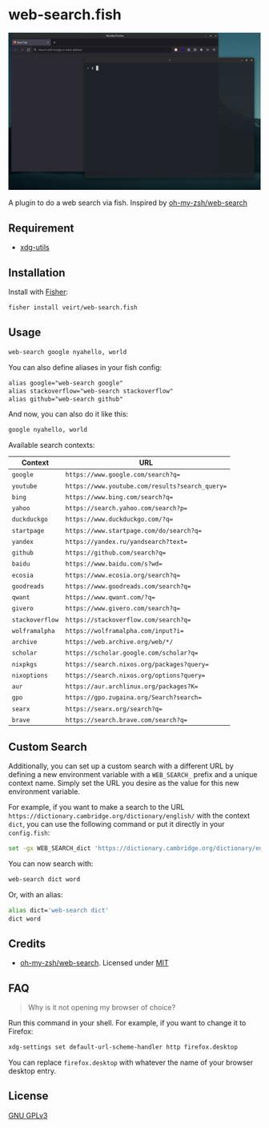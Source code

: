 # web-search.fish

![Demo](./demo.gif)

A plugin to do a web search via fish.
Inspired by [oh-my-zsh/web-search](https://github.com/ohmyzsh/ohmyzsh/tree/master/plugins/web-search)

## Requirement

- [xdg-utils](https://github.com/freedesktop/xdg-utils)

## Installation

Install with [Fisher](https://github.com/jorgebucaran/fisher):

```sh
fisher install veirt/web-search.fish
```

## Usage

```sh
web-search google nyahello, world
```

You can also define aliases in your fish config:

```fish
alias google="web-search google"
alias stackoverflow="web-search stackoverflow"
alias github="web-search github"
```

And now, you can also do it like this:

```sh
google nyahello, world
```

Available search contexts:

| Context         | URL                                             |
| --------------- | ----------------------------------------------- |
| `google`        | `https://www.google.com/search?q=`              |
| `youtube`       | `https://www.youtube.com/results?search_query=` |
| `bing`          | `https://www.bing.com/search?q=`                |
| `yahoo`         | `https://search.yahoo.com/search?p=`            |
| `duckduckgo`    | `https://www.duckduckgo.com/?q=`                |
| `startpage`     | `https://www.startpage.com/do/search?q=`        |
| `yandex`        | `https://yandex.ru/yandsearch?text=`            |
| `github`        | `https://github.com/search?q=`                  |
| `baidu`         | `https://www.baidu.com/s?wd=`                   |
| `ecosia`        | `https://www.ecosia.org/search?q=`              |
| `goodreads`     | `https://www.goodreads.com/search?q=`           |
| `qwant`         | `https://www.qwant.com/?q=`                     |
| `givero`        | `https://www.givero.com/search?q=`              |
| `stackoverflow` | `https://stackoverflow.com/search?q=`           |
| `wolframalpha`  | `https://wolframalpha.com/input?i=`             |
| `archive`       | `https://web.archive.org/web/*/`                |
| `scholar`       | `https://scholar.google.com/scholar?q=`         |
| `nixpkgs`       | `https://search.nixos.org/packages?query=`      |
| `nixoptions`    | `https://search.nixos.org/options?query=`       |
| `aur`           | `https://aur.archlinux.org/packages?K=`         |
| `gpo`           | `https://gpo.zugaina.org/Search?search=`        |
| `searx`         | `https://searx.org/search?q=`                   |
| `brave`         | `https://search.brave.com/search?q=`            |

## Custom Search

Additionally, you can set up a custom search with a different URL by defining
a new environment variable with a `WEB_SEARCH_` prefix and a unique context name.
Simply set the URL you desire as the value for this new environment variable.

For example, if you want to make a search to the URL
`https://dictionary.cambridge.org/dictionary/english/` with the context `dict`, you
can use the following command or put it directly in your `config.fish`:

```sh
set -gx WEB_SEARCH_dict 'https://dictionary.cambridge.org/dictionary/english/'
```

You can now search with:
```sh
web-search dict word

```

Or, with an alias:
```sh
alias dict='web-search dict'
dict word
```


## Credits

- [oh-my-zsh/web-search](https://github.com/ohmyzsh/ohmyzsh/tree/master/plugins/web-search). Licensed under [MIT](https://choosealicense.com/licenses/mit/)

## FAQ

> Why is it not opening my browser of choice?

Run this command in your shell. For example, if you want to change it to Firefox:

```sh
xdg-settings set default-url-scheme-handler http firefox.desktop
```

You can replace `firefox.desktop` with whatever the name of your browser desktop entry.

## License

[ GNU GPLv3 ](https://choosealicense.com/licenses/gpl-3.0/)
